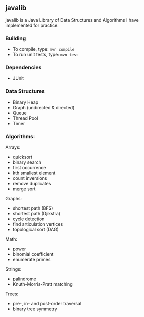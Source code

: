 ## javalib

javalib is a Java Library of Data Structures and Algorithms I have implemented for practice.

### Building

* To compile, type: `mvn compile`
* To run unit tests, type: `mvn test`

### Dependencies

* JUnit

### Data Structures

* Binary Heap
* Graph (undirected & directed)
* Queue
* Thread Pool
* Timer

### Algorithms:

Arrays:
* quicksort
* binary search
* first occurrence
* kth smallest element
* count inversions
* remove duplicates
* merge sort

Graphs:
* shortest path (BFS)
* shortest path (Djikstra)
* cycle detection
* find articulation vertices
* topological sort (DAG)

Math:
* power
* binomial coefficient
* enumerate primes

Strings:
* palindrome
* Knuth-Morris-Pratt matching

Trees:
* pre-, in- and post-order traversal
* binary tree symmetry
